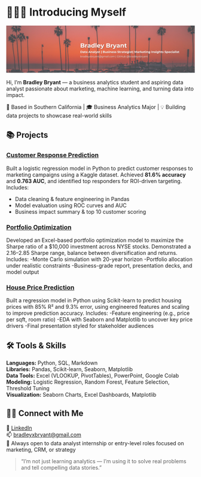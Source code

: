 # 🙋🏻‍♂️ Introducing Myself

![Bradley Bryant Banner](https://raw.githubusercontent.com/bradleyxbryant/bradleyxbryant/main/banner.png)

Hi, I’m **Bradley Bryant** — a business analytics student and aspiring data analyst passionate about marketing, machine learning, and turning data into impact.

📍 Based in Southern California | 🎓 Business Analytics Major | 💡 Building data projects to showcase real-world skills



## 📚 Projects

### [Customer Response Prediction](https://github.com/bradleyxbryant/Customer-Response-Prediction)
Built a logistic regression model in Python to predict customer responses to marketing campaigns using a Kaggle dataset. Achieved **81.6% accuracy** and **0.763 AUC**, and identified top responders for ROI-driven targeting. Includes:
- Data cleaning & feature engineering in Pandas
- Model evaluation using ROC curves and AUC
- Business impact summary & top 10 customer scoring

### [Portfolio Optimization](https://github.com/bradleyxbryant/portfolio_optimization)
Developed an Excel-based portfolio optimization model to maximize the Sharpe ratio of a $10,000 investment across NYSE stocks. Demonstrated a 2.16–2.85 Sharpe range, balance between diversification and returns. Includes:
-Monte Carlo simulation with 20-year horizon
-Portfolio allocation under realistic constraints
-Business-grade report, presentation decks, and model output

### [House Price Prediction](https://github.com/bradleyxbryant/House_Price_Prediction)
Built a regression model in Python using Scikit-learn to predict housing prices with 85% R² and 9.3% error, using engineered features and scaling to improve prediction accuracy. Includes:
-Feature engineering (e.g., price per sqft, room ratio)
-EDA with Seaborn and Matplotlib to uncover key price drivers
-Final presentation styled for stakeholder audiences



## 🛠️ Tools & Skills

**Languages:** Python, SQL, Markdown  
**Libraries:** Pandas, Scikit-learn, Seaborn, Matplotlib  
**Data Tools:** Excel (VLOOKUP, PivotTables), PowerPoint, Google Colab  
**Modeling:** Logistic Regression, Random Forest, Feature Selection, Threshold Tuning  
**Visualization:** Seaborn Charts, Excel Dashboards, Matplotlib  



## 👋🏻 Connect with Me

📇 [LinkedIn](https://www.linkedin.com/in/bradleyxbryant/)  
📫 bradleyxbryant@gmail.com  
🔎 Always open to data analyst internship or entry-level roles focused on marketing, CRM, or strategy



> “I’m not just learning analytics — I’m using it to solve real problems and tell compelling data stories.”
